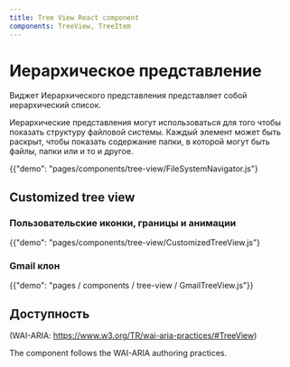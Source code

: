 ```yaml
---
title: Tree View React component
components: TreeView, TreeItem
---
```


# Иерархическое представление

<p class="description">Виджет Иерархического представления представляет собой иерархический список.</p>

Иерархические представления могут использоваться для того чтобы показать структуру файловой системы. Каждый элемент может быть раскрыт, чтобы показать содержание папки, в которой могут быть файлы, папки или и то и другое.

{{"demo": "pages/components/tree-view/FileSystemNavigator.js"}

## Customized tree view

### Пользовательские иконки, границы и анимации

{{"demo": "pages/components/tree-view/CustomizedTreeView.js"}

### Gmail клон

{{"demo": "pages / components / tree-view / GmailTreeView.js"}}

## Доступность

(WAI-ARIA: https://www.w3.org/TR/wai-aria-practices/#TreeView)

The component follows the WAI-ARIA authoring practices.